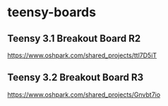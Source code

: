 # teensy-boards

## Teensy 3.1 Breakout Board R2

https://www.oshpark.com/shared_projects/ttl7D5iT

## Teensy 3.2 Breakout Board R3

https://www.oshpark.com/shared_projects/Gnvbt7io

